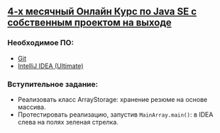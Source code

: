 ## <a href="http://java.u-rise.com/">4-х месячный Онлайн Курс по Java SE с собственным проектом на выходе</a>

### Необходимое ПО:
-  <a href="http://git-scm.com/downloads">Git</a>
-  <a href="http://www.jetbrains.com/idea/download/index.html">IntelliJ IDEA (Ultimate)</a>

### Вступительное задание: 
- Реализовать класс ArrayStorage: хранение резюме на основе массива.
- Протестировать реализацию, запустив `MainArray.main()`: в IDEA слева на полях зеленая стрелка.